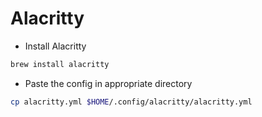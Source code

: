 # Alacritty

- Install Alacritty

```bash
brew install alacritty
```

- Paste the config in appropriate directory

```bash
cp alacritty.yml $HOME/.config/alacritty/alacritty.yml
```
